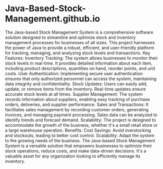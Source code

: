 # Java-Based-Stock-Management.github.io
The Java-based Stock Management System is a comprehensive software solution designed to streamline and optimize stock and inventory management processes for businesses of all sizes. This project harnesses the power of Java to provide a robust, efficient, and user-friendly platform for tracking, managing, and analyzing stock levels and transactions.
Key Features:
Inventory Tracking: The system allows businesses to monitor their stock levels in real-time. It provides detailed information about each item, including product descriptions, quantities on hand, reorder points, and unit costs.
User Authentication: Implementing secure user authentication ensures that only authorized personnel can access the system, maintaining data integrity and confidentiality.
Stock Updates: Users can easily add, update, or remove items from the inventory. Real-time updates ensure accurate stock levels at all times.
Supplier Management: The system records information about suppliers, enabling easy tracking of purchase orders, deliveries, and supplier performance.
Sales and Transactions: It facilitates sales management by recording customer orders, generating invoices, and managing payment processing. Sales data can be analyzed to identify trends and forecast demand.
Scalability: The project is designed to accommodate the growth of the business, whether it's a small retail store or a large warehouse operation.
Benefits:
Cost Savings: Avoid overstocking and stockouts, leading to better cost control.
Scalability: Adapt the system to the growing needs of the business.
The Java-based Stock Management System is a versatile solution that empowers businesses to optimize their stock operations, reduce costs, and make data-driven decisions. It's a valuable asset for any organization looking to efficiently manage its inventory.